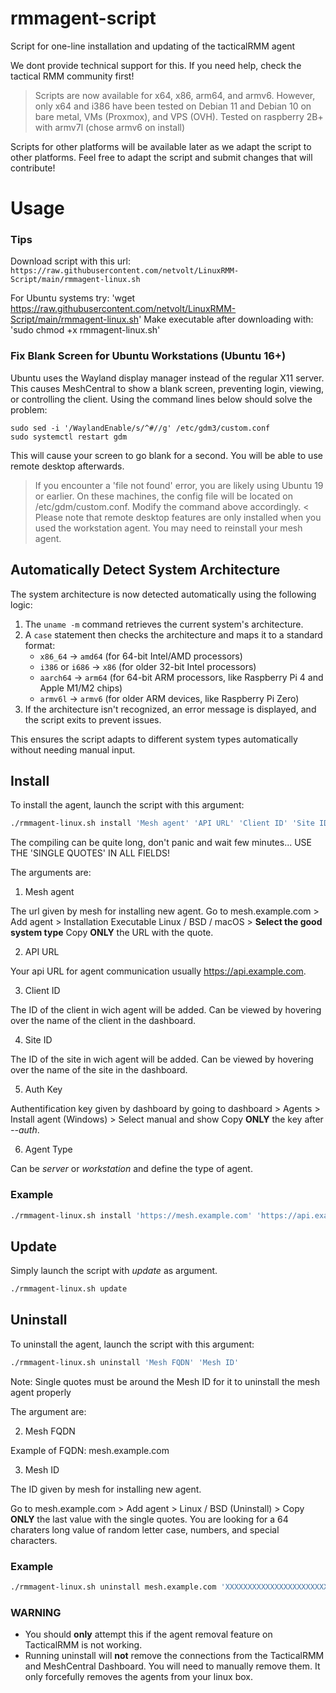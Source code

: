 # rmmagent-script
Script for one-line installation and updating of the tacticalRMM agent

We dont provide technical support for this. If you need help, check the tactical RMM community first!

> Scripts are now available for x64, x86, arm64, and armv6. However, only x64 and i386 have been tested on Debian 11 and Debian 10 on bare metal, VMs (Proxmox), and VPS (OVH).
> Tested on raspberry 2B+ with armv7l (chose armv6 on install)

Scripts for other platforms will be available later as we adapt the script to other platforms.
Feel free to adapt the script and submit changes that will contribute!

# Usage

### Tips

Download script with this url: `https://raw.githubusercontent.com/netvolt/LinuxRMM-Script/main/rmmagent-linux.sh`

For Ubuntu systems try: 'wget https://raw.githubusercontent.com/netvolt/LinuxRMM-Script/main/rmmagent-linux.sh'
Make executable after downloading with: 'sudo chmod +x rmmagent-linux.sh'  

### Fix Blank Screen for Ubuntu Workstations (Ubuntu 16+)
Ubuntu uses the Wayland display manager instead of the regular X11 server. This causes MeshCentral to show a blank screen, preventing login, viewing, or controlling the client.
Using the command lines below should solve the problem:
```
sudo sed -i '/WaylandEnable/s/^#//g' /etc/gdm3/custom.conf
sudo systemctl restart gdm
```
This will cause your screen to go blank for a second. You will be able to use remote desktop afterwards.
> If you encounter a 'file not found' error, you are likely using Ubuntu 19 or earlier. On these machines, the config file will be located on /etc/gdm/custom.conf. Modify the command above accordingly. <
Please note that remote desktop features are only installed when you used the workstation agent. You may need to reinstall your mesh agent.


## Automatically Detect System Architecture  

The system architecture is now detected automatically using the following logic:  

1. The `uname -m` command retrieves the current system's architecture.  
2. A `case` statement then checks the architecture and maps it to a standard format:  
   - `x86_64` → `amd64` (for 64-bit Intel/AMD processors)  
   - `i386` or `i686` → `x86` (for older 32-bit Intel processors)  
   - `aarch64` → `arm64` (for 64-bit ARM processors, like Raspberry Pi 4 and Apple M1/M2 chips)  
   - `armv6l` → `armv6` (for older ARM devices, like Raspberry Pi Zero)  
3. If the architecture isn't recognized, an error message is displayed, and the script exits to prevent issues.  

This ensures the script adapts to different system types automatically without needing manual input.


## Install
To install the agent, launch the script with this argument:

```bash
./rmmagent-linux.sh install 'Mesh agent' 'API URL' 'Client ID' 'Site ID' 'Auth Key' 'Agent Type'
```
The compiling can be quite long, don't panic and wait few minutes... USE THE 'SINGLE QUOTES' IN ALL FIELDS!

The arguments are:



1. Mesh agent

  The url given by mesh for installing new agent.
  Go to mesh.example.com > Add agent > Installation Executable Linux / BSD / macOS > **Select the good system type**
  Copy **ONLY** the URL with the quote.
  
2. API URL

  Your api URL for agent communication usually https://api.example.com.
  
3. Client ID

  The ID of the client in wich agent will be added.
  Can be viewed by hovering over the name of the client in the dashboard.
  
4. Site ID

  The ID of the site in wich agent will be added.
  Can be viewed by hovering over the name of the site in the dashboard.
  
5. Auth Key

  Authentification key given by dashboard by going to dashboard > Agents > Install agent (Windows) > Select manual and show
  Copy **ONLY** the key after *--auth*.
  
6. Agent Type

  Can be *server* or *workstation* and define the type of agent.
  
### Example
```bash
./rmmagent-linux.sh install 'https://mesh.example.com' 'https://api.example.com' 3 1 'XXXXX' server
```

## Update

Simply launch the script with *update* as argument.

```bash
./rmmagent-linux.sh update
```

## Uninstall
To uninstall the agent, launch the script with this argument:

```bash
./rmmagent-linux.sh uninstall 'Mesh FQDN' 'Mesh ID'
```
Note: Single quotes must be around the Mesh ID for it to uninstall the mesh agent properly

The argument are:

2. Mesh FQDN

  Example of FQDN: mesh.example.com 

3. Mesh ID

  The ID given by mesh for installing new agent.

  Go to mesh.example.com > Add agent > Linux / BSD (Uninstall) > Copy **ONLY** the last value with the single quotes.
  You are looking for a 64 charaters long value of random letter case, numbers, and special characters.

### Example
```bash
./rmmagent-linux.sh uninstall mesh.example.com 'XXXXXXXXXXXXXXXXXXXXXXXXXXXXXXXXXXXXXXXXXXXXXXXXXXXXXXXXXXXXXXXX'
```

### WARNING
- You should **only** attempt this if the agent removal feature on TacticalRMM is not working.
- Running uninstall will **not** remove the connections from the TacticalRMM and MeshCentral Dashboard. You will need to manually remove them. It only forcefully removes the agents from your linux box.

